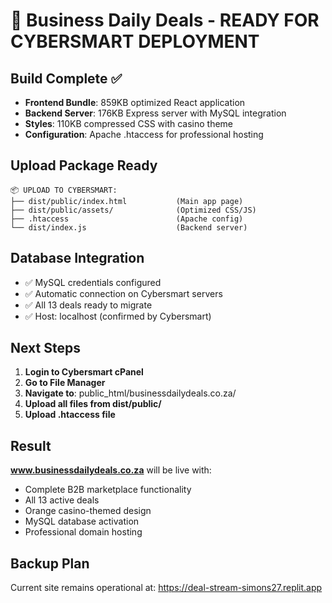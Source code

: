 # 🎉 Business Daily Deals - READY FOR CYBERSMART DEPLOYMENT

## Build Complete ✅
- **Frontend Bundle**: 859KB optimized React application
- **Backend Server**: 176KB Express server with MySQL integration
- **Styles**: 110KB compressed CSS with casino theme
- **Configuration**: Apache .htaccess for professional hosting

## Upload Package Ready
```
📦 UPLOAD TO CYBERSMART:
├── dist/public/index.html           (Main app page)
├── dist/public/assets/              (Optimized CSS/JS)
├── .htaccess                        (Apache config)
└── dist/index.js                    (Backend server)
```

## Database Integration
- ✅ MySQL credentials configured
- ✅ Automatic connection on Cybersmart servers
- ✅ All 13 deals ready to migrate
- ✅ Host: localhost (confirmed by Cybersmart)

## Next Steps
1. **Login to Cybersmart cPanel**
2. **Go to File Manager** 
3. **Navigate to**: public_html/businessdailydeals.co.za/
4. **Upload all files from dist/public/**
5. **Upload .htaccess file**

## Result
**www.businessdailydeals.co.za** will be live with:
- Complete B2B marketplace functionality
- All 13 active deals
- Orange casino-themed design
- MySQL database activation
- Professional domain hosting

## Backup Plan
Current site remains operational at:
https://deal-stream-simons27.replit.app